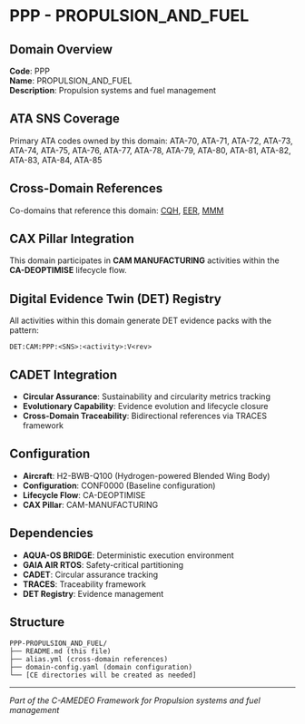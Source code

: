 # PPP - PROPULSION_AND_FUEL

## Domain Overview
**Code**: PPP  
**Name**: PROPULSION_AND_FUEL  
**Description**: Propulsion systems and fuel management

## ATA SNS Coverage
Primary ATA codes owned by this domain:
ATA-70, ATA-71, ATA-72, ATA-73, ATA-74, ATA-75, ATA-76, ATA-77, ATA-78, ATA-79, ATA-80, ATA-81, ATA-82, ATA-83, ATA-84, ATA-85

## Cross-Domain References
Co-domains that reference this domain:
[CQH](../CQH-*/), [EER](../EER-*/), [MMM](../MMM-*/)

## CAX Pillar Integration
This domain participates in **CAM MANUFACTURING** activities within the **CA-DEOPTIMISE** lifecycle flow.

## Digital Evidence Twin (DET) Registry
All activities within this domain generate DET evidence packs with the pattern:
```
DET:CAM:PPP:<SNS>:<activity>:V<rev>
```

## CADET Integration
- **Circular Assurance**: Sustainability and circularity metrics tracking
- **Evolutionary Capability**: Evidence evolution and lifecycle closure
- **Cross-Domain Traceability**: Bidirectional references via TRACES framework

## Configuration
- **Aircraft**: H2-BWB-Q100 (Hydrogen-powered Blended Wing Body)
- **Configuration**: CONF0000 (Baseline configuration)
- **Lifecycle Flow**: CA-DEOPTIMISE
- **CAX Pillar**: CAM-MANUFACTURING

## Dependencies
- **AQUA-OS BRIDGE**: Deterministic execution environment
- **GAIA AIR RTOS**: Safety-critical partitioning
- **CADET**: Circular assurance tracking
- **TRACES**: Traceability framework
- **DET Registry**: Evidence management

## Structure
```
PPP-PROPULSION_AND_FUEL/
├── README.md (this file)
├── alias.yml (cross-domain references)
├── domain-config.yaml (domain configuration)
└── [CE directories will be created as needed]
```

---
*Part of the C-AMEDEO Framework for Propulsion systems and fuel management*